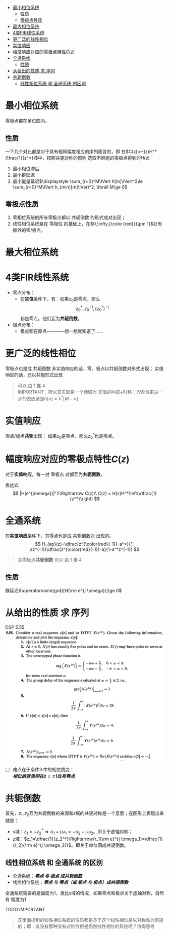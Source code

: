 - [最小相位系统](#最小相位系统)
  - [性质](#性质)
  - [零极点性质](#零极点性质)
- [最大相位系统](#最大相位系统)
- [4类FIR线性系统](#4类fir线性系统)
- [更广泛的线性相位](#更广泛的线性相位)
- [实值响应](#实值响应)
- [幅度响应对应的零极点特性$C(z)$](#幅度响应对应的零极点特性cz)
- [全通系统](#全通系统)
  - [性质](#性质-1)
- [从给出的性质 求 序列](#从给出的性质-求-序列)
- [共轭倒数](#共轭倒数)
  - [线性相位系统 和 全通系统 的区别](#线性相位系统-和-全通系统-的区别)
# 最小相位系统
零极点都在单位圆内。
## 性质
一下几个对比都是对于具有相同幅度相应的序列而言的，即  在$C(z)=H(z)H^*(\frac{1}{z^*})$中，按照共轭对称的原则 选取不同组的零极点得到的$H(z)$

1. 最小相位滞后
2. 最小群延迟
3. 最小能量延迟$\displaystyle \sum_{r=0}^M\lVert h[m]\lVert^2\le \sum_{r=0}^M\lVert h_{min}[m]\lVert^2, \forall M\ge 0$

## 零极点性质
1. 零相位系统的所有零极点都以 共轭倒数 的形式成对出现；
2. 线性相位系统是在 零相位 的基础上，在$0,\infty,{\color{red}{}\pm 1}$处有额外的零/极点。
# 最大相位系统

# 4类FIR线性系统
- 零点分布：
  - 在**实值**条件下，有：如果$z_0$是零点，那么
    $$z_0^*,z_0^{-1},(z_0^*)^{-1}$$
    都是零点。他们互为**共轭倒数**。
- 极点分布：
  - 极点都在原点————想一想就知道了……

# 更广泛的线性相位
零极点也是成 共轭倒数
非实值响应的话，零、极点以共轭倒数对形式出现；
实值响应的话，还以共轭形式出现
> 可以 由 1 推 4     
> IMPORTANT：所以其实就是一个频域为 实值的响应+时移：*对称性*更进一步的说应该是$h[n]=h^*[M-n]$
# 实值响应

零点/极点**共轭**出现：
如果$z_0$是零点，那么$z_0^*$也是零点。

# 幅度响应对应的零极点特性$C(z)$
对于**实值响应**，每一对 零极点 对都互为**共轭倒数**。


表达式
$$
|H(e^{j\omega})|^2\Rightarrow C(z)\\
C(z) = H(z)H^*\left(\dfrac{1}{z^*}\right)
$$

# 全通系统
在**实值响应**条件下，其零点也是成 共轭倒数对 出现的。
$$
H_{ap}(z)=\dfrac{z^{\color{red}{-1}}-a^*}{1-az^{-1}}\dfrac{z^{\color{red}{-1}}-a}{1-a^*z^{-1}}
$$
> 其零极点**共轭倒数**
> 可以 由 1 推 4

## 性质
群延迟$\operatorname{grd}[H(\rm e^{j \omega})]\ge 0$
# 从给出的性质 求 序列
DSP 5.55
![](image/2019-10-27-21-46-08.png)
- [ ] 难点在于条件3.中的相位跳变：    
***相位跳变表明在$z=\pm 1$处有零点***

# 共轭倒数
首先，$z_1,z_2$互为共轭倒数的来源和$s$域的共轭对称是一个意思；在图形上表现出来就是：

- $s$域：$z_1=-z_2^*\Rightarrow \sigma_1+\operatorname{j}\omega_1=-\sigma_2+\operatorname{j}\omega_2$。即关于虚轴对称；
- $z$域：$z_1=\dfrac{1}{z_2^*}\Rightarrow{r_1{\rm e}^{j \omega_1}=\dfrac{1}{r_2}{\rm e}^{j \omega_2}}$。即关于单位圆成共轭倒数。

## 线性相位系统 和 全通系统 的区别
- 全通系统：***零点 与 极点 成共轭倒数***
- 线性相位系统：***零点 与 零点（或 极点 与 极点）成共轭倒数***

全通系统需要的是幅度为1，类比$s$域的情况，如果零点和极点关于虚轴对称，自然有 幅度为1


TODO
IMPORTANT
> 这里面提到的线性相位系统的性质都是基于这个线性相位是以对称性为前提的；即：有没有那种没有对称性但是仍然线性相位的系统呢？值得思考
